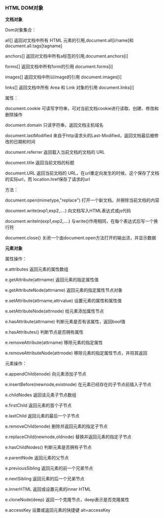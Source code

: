 ### HTML DOM对象


**文档对象**

Dom对象集合：

all[]  返回对文档中所有 HTML 元素的引用,document.all[i/name]和document.all.tags[tagname]

anchors[]  返回对文档中所有a标签的引用,document.anchors[i]

forms[] 返回文档中所有form的引用 document.forms[i]

images[] 返回文档中所以Image的引用 document.images[i]

links[] 返回文档中所有 Area 和 Link 对象的引用 document.links[i]


属性：

document.cookie 可读写字符串，可对当前文档cookie进行读取、创建、修改和删除操作

document.domain 只读字符串，返回文档主机域名

document.lastModified 来自于http请求头的Last-Modified，返回文档最后被修改的日期和时间

document.referrer 返回载入当前文档的文档的 URL

document.title 返回当前文档的标题

document.URL 返回当前文档的 URL，在url重定向发生的时候，这个保存了文档的实际url，而 location.href保存了请求的url


方法：

document.open(mimetype,"replace")  打开一个新文档，并擦除当前文档的内容

document.write(exp1,exp2,....) 向文档写入HTML表达式或js代码

document.writeln(exp1,exp2,....) 与write()作用相同，在每个表达式后写一个换行符

document.close() 关闭一个由document.open方法打开的输出流，并显示数据



**元素对象**


属性操作：

e.attributes 返回元素的属性数组

e.getAttribute(attrname) 返回元素的指定属性值

e.getAttributeNode(attrname) 返回元素的指定属性节点对象

e.setAttribute(attrname,attrvalue) 设置元素的属性和属性值

e.setAttributeNode(attrnode) 给元素添加属性节点

e.hasAttribute(attrname) 判断元素是否有该属性，返回bool值

e.hasAttributes() 判断节点是否拥有属性

e.removeAttribute(attrname) 移除元素的指定属性

e.removeAttributeNode(attrnode) 移除元素的指定属性节点，并将其返回




元素操作：

e.appendChild(enode) 向元素添加子节点

e.insertBefore(newnode,existnode) 在元素已经存在的子节点前插入子节点

e.childNodes 返回该元素子节点数组

e.firstChild 返回元素的首个子节点

e.lastChild 返回元素的最后一个子节点

e.removeChild(enode) 删除并返回元素的指定子节点

e.replaceChild(newnode,oldnode) 替换并返回元素的指定子节点

e.hasChildNodes() 判断元素是否拥有子节点

e.parentNode 返回元素的父节点

e.previousSibling 返回元素的前一个兄弟节点

e.nextSibling 返回元素的后一个兄弟节点

e.innerHTML 返回或设置元素的inner HTML

e.cloneNode(deep) 返回一个克隆节点，deep表示是否克隆属性


e.accessKey 设置或返回元素的快捷键   alt+accessKey
